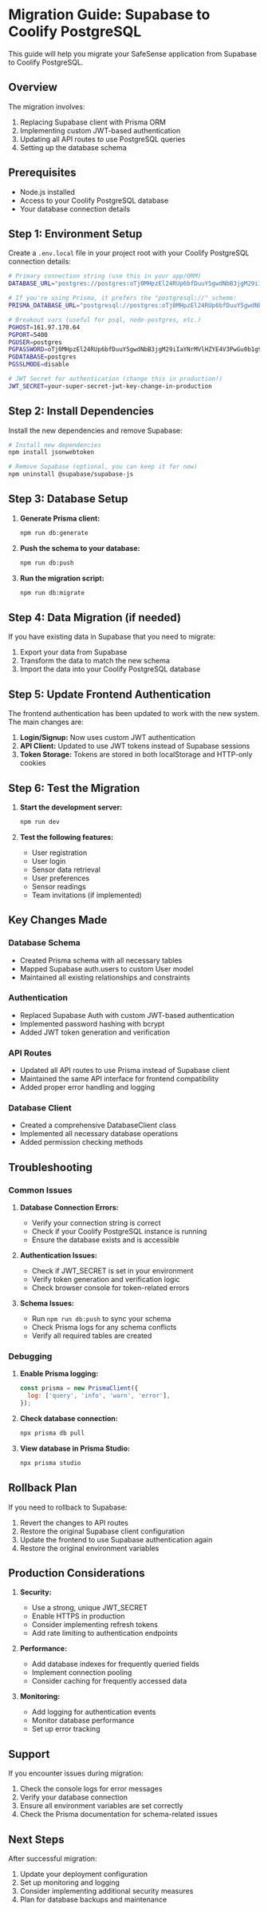 # Migration Guide: Supabase to Coolify PostgreSQL

This guide will help you migrate your SafeSense application from Supabase to Coolify PostgreSQL.

## Overview

The migration involves:
1. Replacing Supabase client with Prisma ORM
2. Implementing custom JWT-based authentication
3. Updating all API routes to use PostgreSQL queries
4. Setting up the database schema

## Prerequisites

- Node.js installed
- Access to your Coolify PostgreSQL database
- Your database connection details

## Step 1: Environment Setup

Create a `.env.local` file in your project root with your Coolify PostgreSQL connection details:

```bash
# Primary connection string (use this in your app/ORM)
DATABASE_URL="postgres://postgres:oTj0MHpzEl24RUp6bfDuuY5gwdNbB3jgM29iIaYNrMVlHZYE4V3PwGu0b1g9s6j2@161.97.170.64:5400/postgres"

# If you're using Prisma, it prefers the "postgresql://" scheme:
PRISMA_DATABASE_URL="postgresql://postgres:oTj0MHpzEl24RUp6bfDuuY5gwdNbB3jgM29iIaYNrMVlHZYE4V3PwGu0b1g9s6j2@161.97.170.64:5400/postgres"

# Breakout vars (useful for psql, node-postgres, etc.)
PGHOST=161.97.170.64
PGPORT=5400
PGUSER=postgres
PGPASSWORD=oTj0MHpzEl24RUp6bfDuuY5gwdNbB3jgM29iIaYNrMVlHZYE4V3PwGu0b1g9s6j2
PGDATABASE=postgres
PGSSLMODE=disable

# JWT Secret for authentication (change this in production!)
JWT_SECRET=your-super-secret-jwt-key-change-in-production
```

## Step 2: Install Dependencies

Install the new dependencies and remove Supabase:

```bash
# Install new dependencies
npm install jsonwebtoken

# Remove Supabase (optional, you can keep it for now)
npm uninstall @supabase/supabase-js
```

## Step 3: Database Setup

1. **Generate Prisma client:**
   ```bash
   npm run db:generate
   ```

2. **Push the schema to your database:**
   ```bash
   npm run db:push
   ```

3. **Run the migration script:**
   ```bash
   npm run db:migrate
   ```

## Step 4: Data Migration (if needed)

If you have existing data in Supabase that you need to migrate:

1. Export your data from Supabase
2. Transform the data to match the new schema
3. Import the data into your Coolify PostgreSQL database

## Step 5: Update Frontend Authentication

The frontend authentication has been updated to work with the new system. The main changes are:

1. **Login/Signup:** Now uses custom JWT authentication
2. **API Client:** Updated to use JWT tokens instead of Supabase sessions
3. **Token Storage:** Tokens are stored in both localStorage and HTTP-only cookies

## Step 6: Test the Migration

1. **Start the development server:**
   ```bash
   npm run dev
   ```

2. **Test the following features:**
   - User registration
   - User login
   - Sensor data retrieval
   - User preferences
   - Sensor readings
   - Team invitations (if implemented)

## Key Changes Made

### Database Schema
- Created Prisma schema with all necessary tables
- Mapped Supabase auth.users to custom User model
- Maintained all existing relationships and constraints

### Authentication
- Replaced Supabase Auth with custom JWT-based authentication
- Implemented password hashing with bcrypt
- Added JWT token generation and verification

### API Routes
- Updated all API routes to use Prisma instead of Supabase client
- Maintained the same API interface for frontend compatibility
- Added proper error handling and logging

### Database Client
- Created a comprehensive DatabaseClient class
- Implemented all necessary database operations
- Added permission checking methods

## Troubleshooting

### Common Issues

1. **Database Connection Errors:**
   - Verify your connection string is correct
   - Check if your Coolify PostgreSQL instance is running
   - Ensure the database exists and is accessible

2. **Authentication Issues:**
   - Check if JWT_SECRET is set in your environment
   - Verify token generation and verification logic
   - Check browser console for token-related errors

3. **Schema Issues:**
   - Run `npm run db:push` to sync your schema
   - Check Prisma logs for any schema conflicts
   - Verify all required tables are created

### Debugging

1. **Enable Prisma logging:**
   ```javascript
   const prisma = new PrismaClient({
     log: ['query', 'info', 'warn', 'error'],
   });
   ```

2. **Check database connection:**
   ```bash
   npx prisma db pull
   ```

3. **View database in Prisma Studio:**
   ```bash
   npx prisma studio
   ```

## Rollback Plan

If you need to rollback to Supabase:

1. Revert the changes to API routes
2. Restore the original Supabase client configuration
3. Update the frontend to use Supabase authentication again
4. Restore the original environment variables

## Production Considerations

1. **Security:**
   - Use a strong, unique JWT_SECRET
   - Enable HTTPS in production
   - Consider implementing refresh tokens
   - Add rate limiting to authentication endpoints

2. **Performance:**
   - Add database indexes for frequently queried fields
   - Implement connection pooling
   - Consider caching for frequently accessed data

3. **Monitoring:**
   - Add logging for authentication events
   - Monitor database performance
   - Set up error tracking

## Support

If you encounter issues during migration:

1. Check the console logs for error messages
2. Verify your database connection
3. Ensure all environment variables are set correctly
4. Check the Prisma documentation for schema-related issues

## Next Steps

After successful migration:

1. Update your deployment configuration
2. Set up monitoring and logging
3. Consider implementing additional security measures
4. Plan for database backups and maintenance
